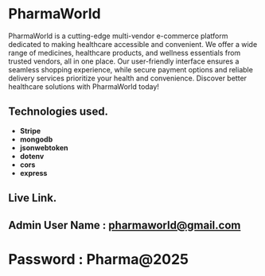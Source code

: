 # PharmaWorld

PharmaWorld is a cutting-edge multi-vendor e-commerce platform dedicated to making healthcare accessible and convenient. We offer a wide range of medicines, healthcare products, and wellness essentials from trusted vendors, all in one place. Our user-friendly interface ensures a seamless shopping experience, while secure payment options and reliable delivery services prioritize your health and convenience. Discover better healthcare solutions with PharmaWorld today!

## Technologies used.

- **Stripe**
- **mongodb**
- **jsonwebtoken**
- **dotenv**
- **cors**
- **express**

## Live Link.

###

## Admin User Name : pharmaworld@gmail.com

# Password : Pharma@2025
